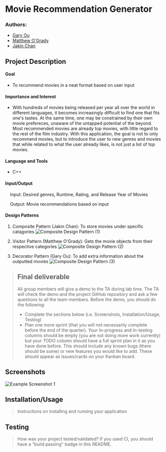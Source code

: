 # Movie Recommendation Generator
 
### Authors:
 * [Gary Ou](https://github.com/GaryOu101)
 * [Matthew O'Grady](https://github.com/mattrogrady)
 * [Jakin Chan](https://github.com/JakinChan200)

## Project Description
#### Goal

* To recommend movies in a neat format based on user input

#### Importance and Interest

* With hundreds of movies being released per year all over the world in different languages, it becomes increasingly difficult to find one that fits one's tastes. At the same time, one may be constrained by their own movie prefereces, unaware of the untapped potential of the beyond. Most recommended movies are already top movies, with little regard to the rest of the film industry. With this application, the goal is not to only recommend movies, but to introduce the user to new genres and movies that while related to what the user already likes, is not just a list of top movies.

#### Language and Tools

 * C++

#### Input/Output

&nbsp;&nbsp;&nbsp;&nbsp;Input: Desired genres, Runtime, Rating, and Release Year of Movies

&nbsp;&nbsp;&nbsp;&nbsp;Output: Movie recommendations based on input

#### Design Patterns
1. Composite Pattern (Jakin Chan): To store movies under specific catagories
   ![Composite Design Pattern (1)](https://user-images.githubusercontent.com/42459094/101896527-00b8ae80-3b5e-11eb-9e77-b376b93eec86.jpg)

2. Visitor Pattern (Matthew O'Grady): Gets the movie objects from their respective categories
   ![Composite Design Pattern (2)](https://user-images.githubusercontent.com/42459094/101896587-1037f780-3b5e-11eb-895e-5f8b0d963e68.jpg)
   
3. Decorator Pattern (Gary Ou): To add extra information about the outputted movies
   ![Composite Design Pattern (3)](https://user-images.githubusercontent.com/42459094/101896629-1ded7d00-3b5e-11eb-8f08-bcb1d85616a3.jpg)

 > ## Final deliverable
 > All group members will give a demo to the TA during lab time. The TA will check the demo and the project GitHub repository and ask a few questions to all the team members. 
 > Before the demo, you should do the following:
 > * Complete the sections below (i.e. Screenshots, Installation/Usage, Testing)
 > * Plan one more sprint (that you will not necessarily complete before the end of the quarter). Your In-progress and In-testing columns should be empty (you are not doing more work currently) but your TODO column should have a full sprint plan in it as you have done before. This should include any known bugs (there should be some) or new features you would like to add. These should appear as issues/cards on your Kanban board. 
 ## Screenshots
 ![Example Screenshot 1](https://user-images.githubusercontent.com/42446873/101939024-3929ae00-3b99-11eb-9a84-88ffbf1c873b.png)
 ## Installation/Usage
 > Instructions on installing and running your application
 ## Testing
 > How was your project tested/validated? If you used CI, you should have a "build passing" badge in this README.
 
